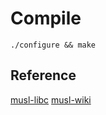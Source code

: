 # Compile
```
./configure && make
```

## Reference
[musl-libc](https://git.musl-libc.org/cgit/musl)
[musl-wiki](https://en.wikipedia.org/wiki/Musl)

